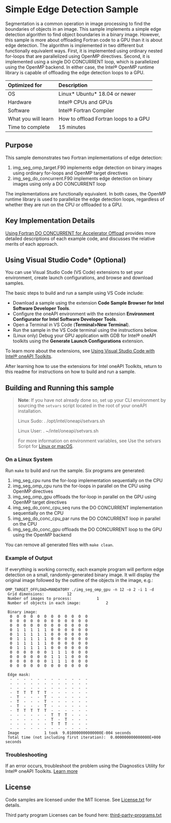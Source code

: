 # Simple Edge Detection Sample
Segmentation is a common operation in image processing to find the boundaries of objects in an image.
This sample implements a simple edge detection algorithm to find object boundaries in a binary image.
However, this sample is more about offloading Fortran code to a GPU than it is about edge detection.
The algorithm is implemented in two different but functionally equivalent ways. First, it is implemented
using ordinary nested for-loops that are parallelized using OpenMP directives. Second, it is implemented
using a single DO CONCURRENT loop, which is parallelized using the OpenMP backend. In either case, the
Intel&reg; OpenMP runtime library is capable of offloading the edge detection loops to a GPU.

| Optimized for       | Description
|:---                 |:---
| OS                  | Linux* Ubuntu* 18.04 or newer
| Hardware            | Intel&reg; CPUs and GPUs
| Software            | Intel&reg; Fortran Compiler
| What you will learn | How to offload Fortran loops to a GPU
| Time to complete    | 15 minutes

## Purpose
This sample demonstrates two Fortran implementations of edge detection:

 1. img_seg_omp_target.F90 implements edge detection on binary images using ordinary for-loops and OpenMP target directives
 2. img_seg_do_concurrent.F90 implements edge detection on binary images using only a DO CONCURRENT loop

The implementations are functionally equivalent. In both cases, the OpenMP runtime library is used to parallelize the
edge detection loops, regardless of whether they are run on the CPU or offloaded to a GPU.

## Key Implementation Details
[Using Fortran DO CONCURRENT for Accelerator Offload](https://www.intel.com/content/www/us/en/developer/articles/technical/using-fortran-do-current-for-accelerator-offload.html) provides more detailed descriptions of each example code, and discusses the relative merits of each approach.

## Using Visual Studio Code* (Optional)

You can use Visual Studio Code (VS Code) extensions to set your environment, create launch configurations,
and browse and download samples.

The basic steps to build and run a sample using VS Code include:
 - Download a sample using the extension **Code Sample Browser for Intel Software Developer Tools**.
 - Configure the oneAPI environment with the extension **Environment Configurator for Intel Software Developer Tools**.
 - Open a Terminal in VS Code (**Terminal>New Terminal**).
 - Run the sample in the VS Code terminal using the instructions below.
 - (Linux only) Debug your GPU application with GDB for Intel® oneAPI toolkits using the **Generate Launch Configurations** extension.

To learn more about the extensions, see
[Using Visual Studio Code with Intel® oneAPI Toolkits](https://www.intel.com/content/www/us/en/develop/documentation/using-vs-code-with-intel-oneapi/top.html).

After learning how to use the extensions for Intel oneAPI Toolkits, return to this readme for instructions on how to build and run a sample.

## Building and Running this sample

> **Note**: If you have not already done so, set up your CLI
> environment by sourcing  the `setvars` script located in
> the root of your oneAPI installation.
>
> Linux Sudo: . /opt/intel/oneapi/setvars.sh
>
> Linux User: . ~/intel/oneapi/setvars.sh
>
>For more information on environment variables, see Use the setvars Script for [Linux or macOS](https://www.intel.com/content/www/us/en/develop/documentation/oneapi-programming-guide/top/oneapi-development-environment-setup/use-the-setvars-script-with-linux-or-macos.html).

### On a Linux System
Run `make` to build and run the sample. Six programs are generated:

 1. img_seg_cpu runs the for-loop implementation sequentially on the CPU
 2. img_seg_omp_cpu runs the for-loops in parallel on the CPU using OpenMP directives
 3. img_seg_omp_gpu offloads the for-loop in parallel on the GPU using OpenMP target directives
 4. img_seg_do_conc_cpu_seq runs the DO CONCURRENT implementation sequentially on the CPU
 5. img_seg_do_conc_cpu_par runs the DO CONCURRENT loop in parallel on the CPU
 6. img_seg_do_conc_gpu offloads the DO CONCURRENT loop to the GPU using the OpenMP backend

You can remove all generated files with `make clean`.

### Example of Output
If everything is working correctly, each example program will perform edge detection on a small, randomly-generated binary
image. It will display the original image followed by the outline of the objects in the image, e.g.:
```
OMP_TARGET_OFFLOAD=MANDATORY ./img_seg_omp_gpu -n 12 -o 2 -i 1 -d
 Grid dimensions:          12
 Number of images to process:           1
 Number of objects in each image:           2

 Binary image:
  0  0  0  0  0  0  0  0  0  0  0  0
  0  0  0  0  0  0  0  0  0  0  0  0
  0  0  0  0  0  0  0  0  0  0  0  0
  0  1  1  1  1  1  0  0  0  0  0  0
  0  1  1  1  1  1  0  0  0  0  0  0
  0  1  1  1  1  1  0  0  0  0  0  0
  0  1  1  1  1  1  0  0  0  0  0  0
  0  1  1  1  1  1  0  0  0  0  0  0
  0  0  0  0  0  0  1  1  1  0  0  0
  0  0  0  0  0  0  1  1  1  0  0  0
  0  0  0  0  0  0  1  1  1  0  0  0
  0  0  0  0  0  0  0  0  0  0  0  0

 Edge mask:
  -  -  -  -  -  -  -  -  -  -  -  -
  -  -  -  -  -  -  -  -  -  -  -  -
  -  -  -  -  -  -  -  -  -  -  -  -
  -  T  T  T  T  T  -  -  -  -  -  -
  -  T  -  -  -  T  -  -  -  -  -  -
  -  T  -  -  -  T  -  -  -  -  -  -
  -  T  -  -  -  T  -  -  -  -  -  -
  -  T  T  T  T  T  -  -  -  -  -  -
  -  -  -  -  -  -  T  T  T  -  -  -
  -  -  -  -  -  -  T  -  T  -  -  -
  -  -  -  -  -  -  T  T  T  -  -  -
  -  -  -  -  -  -  -  -  -  -  -  -
 Image           1 took  9.010000000000000E-004 seconds
 Total time (not including first iteration):  0.000000000000000E+000 seconds
```

### Troubleshooting
If an error occurs, troubleshoot the problem using the Diagnostics Utility for Intel® oneAPI Toolkits.
[Learn more](https://www.intel.com/content/www/us/en/develop/documentation/diagnostic-utility-user-guide/top.html)

## License
Code samples are licensed under the MIT license. See [License.txt](License.txt) for details.

Third party program Licenses can be found here: [third-party-programs.txt](third-party-programs.txt)
